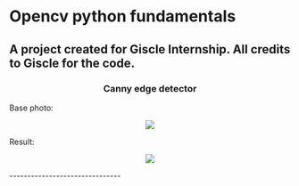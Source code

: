 # Opencv python fundamentals
A project created for Giscle Internship. All credits to Giscle for the code.
-------------------------------
### <p align='center'>Canny edge detector</p>

Base photo:
<p align='center'><img src="https://github.com/olafplacha/Opencv_python_fundamentals/blob/master/Canny%20edge%20detector/base.jpg"/></p>
Result:
<p align='center'><img src="https://github.com/olafplacha/Opencv_python_fundamentals/blob/master/Canny%20edge%20detector/result.jpg"/></p>
-------------------------------

